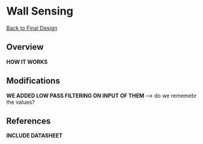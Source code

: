 # Wall Sensing

[Back to Final Design](https://nas256.github.io/ece3400_team13/Final_Design/finaldesign_home)

## Overview

**HOW IT WORKS**

## Modifications

**WE ADDED LOW PASS FILTERING ON INPUT OF THEM** --> do we rememebr the values?

## References

**INCLUDE DATASHEET**


